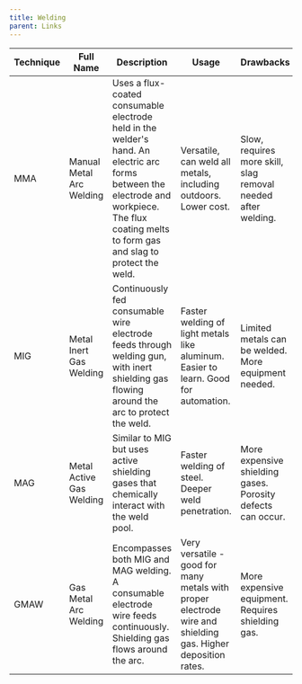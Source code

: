 ```yaml
---
title: Welding
parent: Links
---
```


<table><thead><tr><th>Technique</th><th>Full Name</th><th>Description</th><th>Usage</th><th>Drawbacks</th></tr></thead><tbody><tr><td>MMA</td><td>Manual Metal Arc Welding</td><td>Uses a flux-coated consumable electrode held in the welder's hand. An electric arc forms between the electrode and workpiece. The flux coating melts to form gas and slag to protect the weld.</td><td>Versatile, can weld all metals, including outdoors. Lower cost.</td><td>Slow, requires more skill, slag removal needed after welding.</td></tr><tr><td>MIG</td><td>Metal Inert Gas Welding</td><td>Continuously fed consumable wire electrode feeds through welding gun, with inert shielding gas flowing around the arc to protect the weld.</td><td>Faster welding of light metals like aluminum. Easier to learn. Good for automation.</td><td>Limited metals can be welded. More equipment needed.</td></tr><tr><td>MAG</td><td>Metal Active Gas Welding</td><td>Similar to MIG but uses active shielding gases that chemically interact with the weld pool.</td><td>Faster welding of steel. Deeper weld penetration.</td><td>More expensive shielding gases. Porosity defects can occur.</td></tr><tr><td>GMAW</td><td>Gas Metal Arc Welding</td><td>Encompasses both MIG and MAG welding. A consumable electrode wire feeds continuously. Shielding gas flows around the arc.</td><td>Very versatile - good for many metals with proper electrode wire and shielding gas. Higher deposition rates.</td><td>More expensive equipment. Requires shielding gas.</td></tr></tbody></table>
